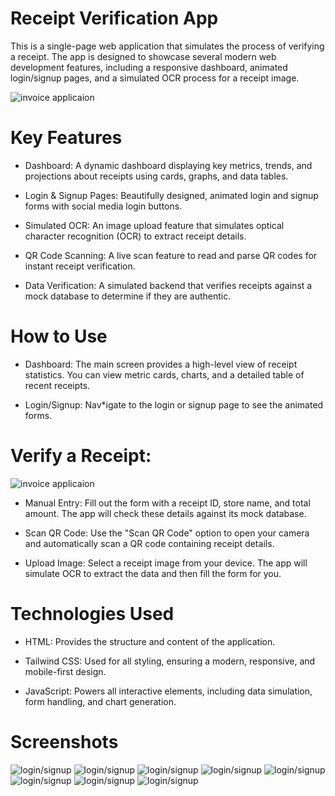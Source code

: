 # Receipt Verification App

This is a single-page web application that simulates the process of verifying a receipt. The app is designed to showcase several modern web development features, including a responsive dashboard, animated login/signup pages, and a simulated OCR process for a receipt image.

![invoice applicaion](https://github.com/MulukenSholaye/receipt_verfication/blob/e46ec731d6c550f9ee8c211293e630e37b3cd7ed/screenshots/Screenshot%20from%202025-09-24%2011-37-55.png)

# Key Features
* Dashboard: A dynamic dashboard displaying key metrics, trends, and projections about receipts using cards, graphs, and data tables.

* Login & Signup Pages: Beautifully designed, animated login and signup forms with social media login buttons.

* Simulated OCR: An image upload feature that simulates optical character recognition (OCR) to extract receipt details.

* QR Code Scanning: A live scan feature to read and parse QR codes for instant receipt verification.

* Data Verification: A simulated backend that verifies receipts against a mock database to determine if they are authentic.

# How to Use
* Dashboard: The main screen provides a high-level view of receipt statistics. You can view metric cards, charts, and a detailed table of recent receipts.

* Login/Signup: Nav*igate to the login or signup page to see the animated forms.

# Verify a Receipt:
![invoice applicaion](https://github.com/MulukenSholaye/receipt_verfication/blob/861217bb4b8c346a83f38232bba1d55f188d3cc8/shipping-document-laptop-connection-homepage_53876-138115.jpg)


* Manual Entry: Fill out the form with a receipt ID, store name, and total amount. The app will check these details against its mock database.

* Scan QR Code: Use the "Scan QR Code" option to open your camera and automatically scan a QR code containing receipt details.

* Upload Image: Select a receipt image from your device. The app will simulate OCR to extract the data and then fill the form for you.

# Technologies Used
* HTML: Provides the structure and content of the application.

* Tailwind CSS: Used for all styling, ensuring a modern, responsive, and mobile-first design.

* JavaScript: Powers all interactive elements, including data simulation, form handling, and chart generation.

# Screenshots
![login/signup](https://github.com/MulukenSholaye/receipt_verfication/blob/220d920d764e83c8a0e27ceda5090cd6d638eee1/screenshots/Screenshot%20from%202025-09-24%2011-41-14.png)
![login/signup](https://github.com/MulukenSholaye/receipt_verfication/blob/220d920d764e83c8a0e27ceda5090cd6d638eee1/screenshots/Screenshot%20from%202025-09-24%2011-40-03.png)
![login/signup](https://github.com/MulukenSholaye/receipt_verfication/blob/220d920d764e83c8a0e27ceda5090cd6d638eee1/screenshots/Screenshot%20from%202025-09-24%2011-37-55.png)
![login/signup](https://github.com/MulukenSholaye/receipt_verfication/blob/220d920d764e83c8a0e27ceda5090cd6d638eee1/screenshots/Screenshot%20from%202025-09-24%2011-41-14.png)
![login/signup](https://github.com/MulukenSholaye/receipt_verfication/blob/220d920d764e83c8a0e27ceda5090cd6d638eee1/screenshots/Screenshot%20from%202025-09-24%2011-34-57.png)
![login/signup](https://github.com/MulukenSholaye/receipt_verfication/blob/220d920d764e83c8a0e27ceda5090cd6d638eee1/screenshots/Screenshot%20from%202025-09-24%2011-29-30.png)
![login/signup](https://github.com/MulukenSholaye/receipt_verfication/blob/220d920d764e83c8a0e27ceda5090cd6d638eee1/screenshots/Screenshot%20from%202025-09-24%2011-24-36.png)
![login/signup](https://github.com/MulukenSholaye/receipt_verfication/blob/220d920d764e83c8a0e27ceda5090cd6d638eee1/screenshots/Screenshot%20from%202025-09-24%2011-24-08.png)


